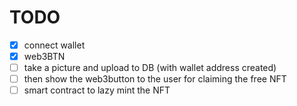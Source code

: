 # TODO

- [x] connect wallet
- [x] web3BTN
- [ ] take a picture and upload to DB (with wallet address created)
- [ ] then show the web3button to the user for claiming the free NFT
- [ ] smart contract to lazy mint the NFT
